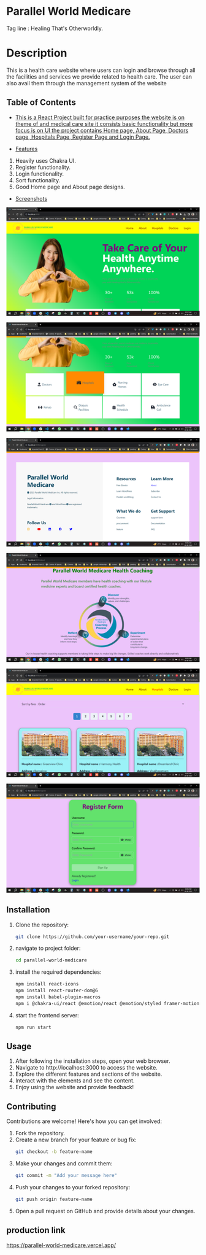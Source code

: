 # Parallel World Medicare

Tag line : Healing That's Otherworldly.

# Description
This is a health care website where users can login and browse through all the facilities and services we provide related to health care. The user can also avail them through the management system of the website

## Table of Contents

- [This is a React Project built for practice purposes the website is on theme of and medical care site it consists basic functionality but more focus is on UI the project contains Home page, About Page, Doctors page, Hospitals Page, Register Page and Login Page.](#description)

- [Features](#features)

1. Heavily uses Chakra UI.
2. Register functionality.
3. Login functionality.
4. Sort functionality.
5. Good Home page and About page designs.

- [Screenshots](#screenshots)

<!-- ![Screenshot 1](https://github.com/RaviTheja1996/dandy-religion-8340/blob/main/parallel-world-medicare/screenshots/S-1.png)
![Screenshot 2](https://github.com/RaviTheja1996/dandy-religion-8340/blob/main/parallel-world-medicare/screenshots/S-2.png)
![Screenshot 3](https://github.com/RaviTheja1996/dandy-religion-8340/blob/main/parallel-world-medicare/screenshots/S-3.png)
![Screenshot 4](https://github.com/RaviTheja1996/dandy-religion-8340/blob/main/parallel-world-medicare/screenshots/S-4.png)
![Screenshot 5](https://github.com/RaviTheja1996/dandy-religion-8340/blob/main/parallel-world-medicare/screenshots/S-5.png)
![Screenshot 6](https://github.com/RaviTheja1996/dandy-religion-8340/blob/main/parallel-world-medicare/screenshots/S-6.png) -->

![Screenshot 1](./parallel-world-medicare/screenshots/S-1.png)

![Screenshot 2](./parallel-world-medicare/screenshots/S-2.png)

![Screenshot 3](./parallel-world-medicare/screenshots/S-3.png)

![Screenshot 4](./parallel-world-medicare/screenshots/S-4.png)

![Screenshot 5](./parallel-world-medicare/screenshots/S-5.png)

![Screenshot 6](./parallel-world-medicare/screenshots/S-6.png)

## Installation

1. Clone the repository:

   ```sh
   git clone https://github.com/your-username/your-repo.git
   ```

2. navigate to project folder:

   ```sh
   cd parallel-world-medicare
   ```

3. install the required dependencies:

   ```sh
   npm install react-icons
   npm install react-router-dom@6
   npm install babel-plugin-macros
   npm i @chakra-ui/react @emotion/react @emotion/styled framer-motion
   ```

4. start the frontend server:

   ```sh
   npm run start
   ```

## Usage

1. After following the installation steps, open your web browser.
2. Navigate to http://localhost:3000 to access the website.
3. Explore the different features and sections of the website.
4. Interact with the elements and see the content.
5. Enjoy using the website and provide feedback!

## Contributing

Contributions are welcome! Here's how you can get involved:

1. Fork the repository.
2. Create a new branch for your feature or bug fix:
   ```sh
   git checkout -b feature-name
   ```
3. Make your changes and commit them:
   ```sh
   git commit -m "Add your message here"
   ```
4. Push your changes to your forked repository:
   ```sh
   git push origin feature-name
   ```
5. Open a pull request on GitHub and provide details about your changes.

## production link

https://parallel-world-medicare.vercel.app/
